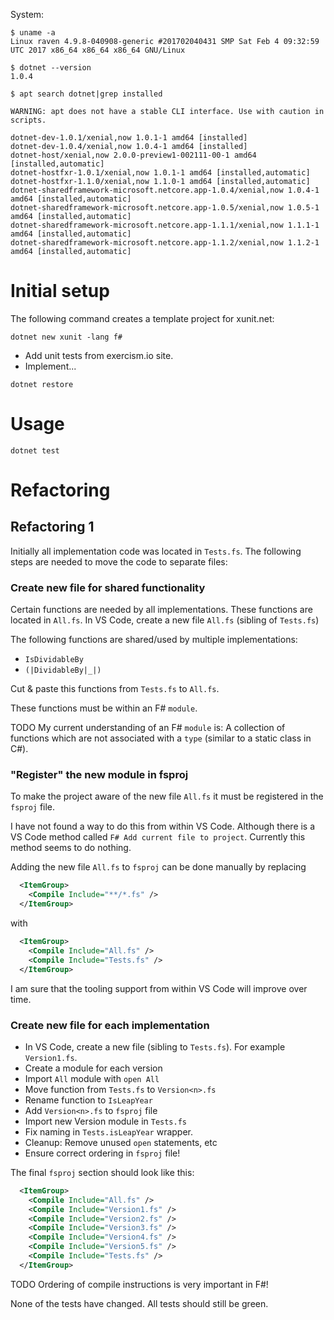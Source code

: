 System:
```
$ uname -a
Linux raven 4.9.8-040908-generic #201702040431 SMP Sat Feb 4 09:32:59 UTC 2017 x86_64 x86_64 x86_64 GNU/Linux

$ dotnet --version
1.0.4

$ apt search dotnet|grep installed

WARNING: apt does not have a stable CLI interface. Use with caution in scripts.

dotnet-dev-1.0.1/xenial,now 1.0.1-1 amd64 [installed]
dotnet-dev-1.0.4/xenial,now 1.0.4-1 amd64 [installed]
dotnet-host/xenial,now 2.0.0-preview1-002111-00-1 amd64 [installed,automatic]
dotnet-hostfxr-1.0.1/xenial,now 1.0.1-1 amd64 [installed,automatic]
dotnet-hostfxr-1.1.0/xenial,now 1.1.0-1 amd64 [installed,automatic]
dotnet-sharedframework-microsoft.netcore.app-1.0.4/xenial,now 1.0.4-1 amd64 [installed,automatic]
dotnet-sharedframework-microsoft.netcore.app-1.0.5/xenial,now 1.0.5-1 amd64 [installed,automatic]
dotnet-sharedframework-microsoft.netcore.app-1.1.1/xenial,now 1.1.1-1 amd64 [installed,automatic]
dotnet-sharedframework-microsoft.netcore.app-1.1.2/xenial,now 1.1.2-1 amd64 [installed,automatic]
```

# Initial setup

The following command creates a template project for xunit.net:
```
dotnet new xunit -lang f#
```

- Add unit tests from exercism.io site.
- Implement...

```
dotnet restore
```

# Usage

```
dotnet test
```

# Refactoring

## Refactoring 1

Initially all implementation code was located in `Tests.fs`. The following steps are needed to move the code to separate files:

### Create new file for shared functionality

Certain functions are needed by all implementations. These functions are located in `All.fs`. In VS Code, create a new file `All.fs` (sibling of `Tests.fs`)

The following functions are shared/used by multiple implementations:

- `IsDividableBy`
- `(|DividableBy|_|)`

Cut & paste this functions from `Tests.fs` to `All.fs`.

These functions must be within an F# `module`.

TODO My current understanding of an F# `module` is: A collection of functions which are not associated with a `type` (similar to a static class in C#).

### "Register" the new module in fsproj

To make the project aware of the new file `All.fs` it must be registered in the `fsproj` file.

I have not found a way to do this from within VS Code. Although there is a VS Code method called `F# Add current file to project`. Currently this method seems to do nothing.

Adding the new file `All.fs` to `fsproj` can be done manually by replacing 

```xml
  <ItemGroup>
    <Compile Include="**/*.fs" />
  </ItemGroup>
```
with

```xml
  <ItemGroup>
    <Compile Include="All.fs" />
    <Compile Include="Tests.fs" />
  </ItemGroup>
```
I am sure that the tooling support from within VS Code will improve over time.

### Create new file for each implementation

- In VS Code, create a new file (sibling to `Tests.fs`). For example `Version1.fs`.
- Create a module for each version
- Import `All` module with `open All`
- Move function from `Tests.fs` to `Version<n>.fs`
- Rename function to `IsLeapYear`
- Add `Version<n>.fs` to `fsproj` file
- Import new Version module in `Tests.fs`
- Fix naming in `Tests.isLeapYear` wrapper.
- Cleanup: Remove unused `open` statements, etc
- Ensure correct ordering in `fsproj` file!

The final `fsproj` section should look like this:

```xml
  <ItemGroup>
    <Compile Include="All.fs" />
    <Compile Include="Version1.fs" />
    <Compile Include="Version2.fs" />
    <Compile Include="Version3.fs" />
    <Compile Include="Version4.fs" />
    <Compile Include="Version5.fs" />
    <Compile Include="Tests.fs" />
  </ItemGroup>
```

TODO Ordering of compile instructions is very important in F#!

None of the tests have changed. All tests should still be green.